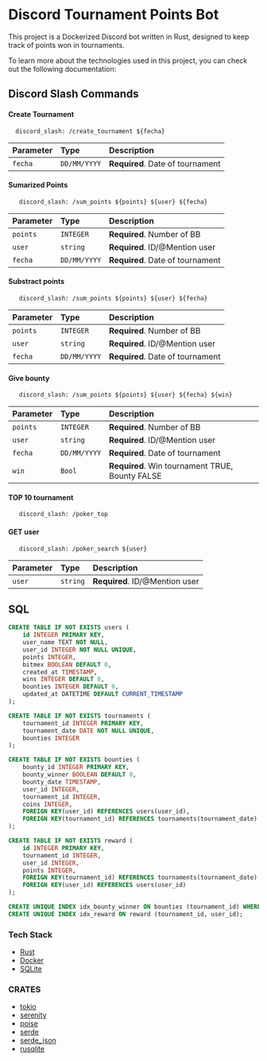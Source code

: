 # Discord Tournament Points Bot

This project is a Dockerized Discord bot written in Rust, designed to keep track of points won in tournaments.

To learn more about the technologies used in this project, you can check out the following documentation:

## Discord Slash Commands

#### Create Tournament

```http
  discord_slash: /create_tournament ${fecha}
```

| Parameter | Type         | Description                      |
| :-------- | :----------- | :------------------------------- |
| `fecha`   | `DD/MM/YYYY` | **Required**. Date of tournament |

#### Sumarized Points

```http
   discord_slash: /sum_points ${points} ${user} ${fecha}
```

| Parameter | Type         | Description                      |
| :-------- | :----------- | :------------------------------- |
| `points`  | `INTEGER`    | **Required**. Number of BB       |
| `user`    | `string`     | **Required**. ID/@Mention user   |
| `fecha`   | `DD/MM/YYYY` | **Required**. Date of tournament |

#### Substract points

```http
   discord_slash: /sum_points ${points} ${user} ${fecha}
```

| Parameter | Type         | Description                      |
| :-------- | :----------- | :------------------------------- |
| `points`  | `INTEGER`    | **Required**. Number of BB       |
| `user`    | `string`     | **Required**. ID/@Mention user   |
| `fecha`   | `DD/MM/YYYY` | **Required**. Date of tournament |

#### Give bounty

```http
   discord_slash: /sum_points ${points} ${user} ${fecha} ${win}
```

| Parameter | Type         | Description                                     |
| :-------- | :----------- | :---------------------------------------------- |
| `points`  | `INTEGER`    | **Required**. Number of BB                      |
| `user`    | `string`     | **Required**. ID/@Mention user                  |
| `fecha`   | `DD/MM/YYYY` | **Required**. Date of tournament                |
| `win`     | `Bool`       | **Required**. Win tournament TRUE, Bounty FALSE |

#### TOP 10 tournament

```http
   discord_slash: /poker_top
```

#### GET user

```http
   discord_slash: /poker_search ${user}
```

| Parameter | Type     | Description                    |
| :-------- | :------- | :----------------------------- |
| `user`    | `string` | **Required**. ID/@Mention user |

## SQL

```sql
CREATE TABLE IF NOT EXISTS users (
    id INTEGER PRIMARY KEY,
    user_name TEXT NOT NULL,
    user_id INTEGER NOT NULL UNIQUE,
    points INTEGER,
    bitmex BOOLEAN DEFAULT 0,
    created_at TIMESTAMP,
    wins INTEGER DEFAULT 0,
    bounties INTEGER DEFAULT 0,
    updated_at DATETIME DEFAULT CURRENT_TIMESTAMP
);

CREATE TABLE IF NOT EXISTS tournaments (
    tournament_id INTEGER PRIMARY KEY,
    tournament_date DATE NOT NULL UNIQUE,
    bounties INTEGER
);

CREATE TABLE IF NOT EXISTS bounties (
    bounty_id INTEGER PRIMARY KEY,
    bounty_winner BOOLEAN DEFAULT 0,
    bounty_date TIMESTAMP,
    user_id INTEGER,
    tournament_id INTEGER,
    coins INTEGER,
    FOREIGN KEY(user_id) REFERENCES users(user_id),
    FOREIGN KEY(tournament_id) REFERENCES tournaments(tournament_date)
);

CREATE TABLE IF NOT EXISTS reward (
    id INTEGER PRIMARY KEY,
    tournament_id INTEGER,
    user_id INTEGER,
    points INTEGER,
    FOREIGN KEY(tournament_id) REFERENCES tournaments(tournament_date),
    FOREIGN KEY(user_id) REFERENCES users(user_id)
);

CREATE UNIQUE INDEX idx_bounty_winner ON bounties (tournament_id) WHERE bounty_winner = 1;
CREATE UNIQUE INDEX idx_reward ON reward (tournament_id, user_id);
```

### Tech Stack

- [Rust](https://www.rust-lang.org/)
- [Docker](https://www.docker.com/)
- [SQLite](https://sqlite.org/)

### CRATES

- [tokio](https://docs.rs/tokio/latest/tokio/)
- [serenity](https://docs.rs/serenity/latest/serenity/)
- [poise](https://docs.rs/poise/latest/poise/)
- [serde](https://docs.rs/serde/latest/serde/)
- [serde_json](https://docs.rs/serde_json/latest/serde_json/index.html)
- [rusqlite](https://docs.rs/rusqlite/latest/rusqlite/)

```

```

